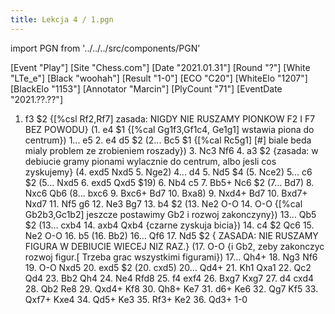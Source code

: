 ```yaml
---
title: Lekcja 4 / 1.pgn
---
```


import PGN from '../../../src/components/PGN'

<PGN>
﻿[Event "Play"]
[Site "Chess.com"]
[Date "2021.01.31"]
[Round "?"]
[White "LTe_e"]
[Black "woohah"]
[Result "1-0"]
[ECO "C20"]
[WhiteElo "1207"]
[BlackElo "1153"]
[Annotator "Marcin"]
[PlyCount "71"]
[EventDate "2021.??.??"]

 1. f3 $2 {[%csl Rf2,Rf7] zasada: NIGDY NIE RUSZAMY PIONKOW F2 I F7 BEZ POWODU} (1. e4 $1 {[%cal Gg1f3,Gf1c4, Ge1g1] wstawia piona do centrum}) 1... e5 2. e4 d5 $2 (2... Bc5 $1 {[%cal Rc5g1] [#] biale beda mialy problem ze zrobieniem roszady}) 3. Nc3 Nf6 4. a3 $2 {zasada: w debiucie gramy pionami wylacznie do centrum, albo jesli cos zyskujemy} (4. exd5 Nxd5 5. Nge2) 4... d4 5. Nd5 $4 (5. Nce2) 5... c6 $2 (5... Nxd5 6. exd5 Qxd5 $19) 6. Nb4 c5 7. Bb5+ Nc6 $2 (7... Bd7) 8. Nxc6 Qb6 (8... bxc6 9. Bxc6+ Bd7 10. Bxa8) 9. Nxd4+ Bd7 10. Bxd7+ Nxd7 11. Nf5 g6 12. Ne3 Bg7 13. b4 $2 (13. Ne2 O-O 14. O-O {[%cal Gb2b3,Gc1b2] jeszcze postawimy Gb2 i rozwoj zakonczyny}) 13... Qb5 $2 (13... cxb4 14. axb4 Qxb4 {czarne zyskuja bicia}) 14. c4 $2 Qc6 15. Ne2 O-O 16. b5 (16. Bb2) 16... Qf6 17. Nd5 $2 { ZASADA: NIE RUSZAMY FIGURA W DEBIUCIE WIECEJ NIZ RAZ.} (17. O-O {i Gb2, zeby zakonczyc rozwoj figur.[ Trzeba grac wszystkimi figurami}) 17... Qh4+ 18. Ng3 Nf6 19. O-O Nxd5 20. exd5 $2 (20. cxd5) 20... Qd4+ 21. Kh1 Qxa1 22. Qc2 Qd4 23. Bb2 Qh4 24. Ne4 Rfd8 25. f4 exf4 26. Bxg7 Kxg7 27. d4 cxd4 28. Qb2 Re8 29. Qxd4+ Kf8 30. Qh8+ Ke7 31. d6+ Ke6 32. Qg7 Kf5 33. Qxf7+ Kxe4 34. Qd5+ Ke3 35. Rf3+ Ke2 36. Qd3+ 1-0


</PGN>
